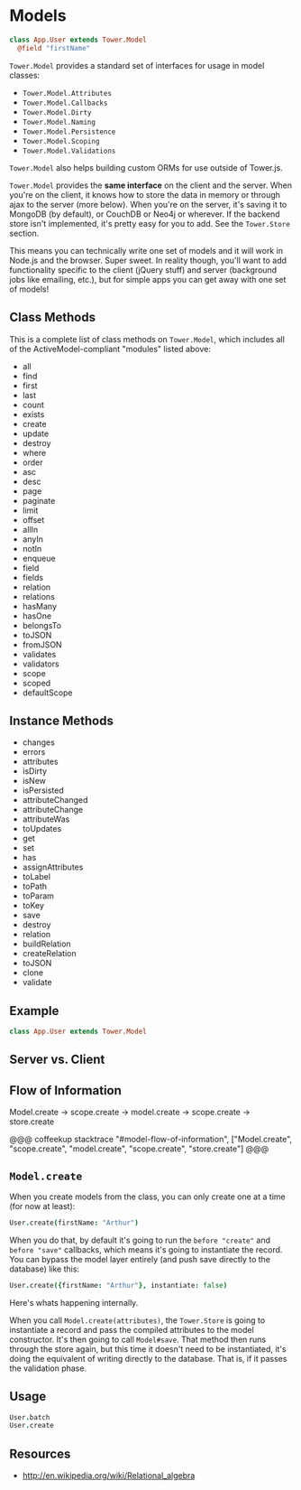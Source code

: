 # Models

``` coffeescript
class App.User extends Tower.Model
  @field "firstName"
```

`Tower.Model` provides a standard set of interfaces for usage in model classes:

- `Tower.Model.Attributes`
- `Tower.Model.Callbacks`
- `Tower.Model.Dirty`
- `Tower.Model.Naming`
- `Tower.Model.Persistence`
- `Tower.Model.Scoping`
- `Tower.Model.Validations`

`Tower.Model` also helps building custom ORMs for use outside of Tower.js.

`Tower.Model` provides the **same interface** on the client and the server.  When you're on the client, it knows how to store the data in memory or through ajax to the server (more below).  When you're on the server, it's saving it to MongoDB (by default), or CouchDB or Neo4j or wherever.  If the backend store isn't implemented, it's pretty easy for you to add.  See the `Tower.Store` section.

This means you can technically write one set of models and it will work in Node.js and the browser.  Super sweet.  In reality though, you'll want to add functionality specific to the client (jQuery stuff) and server (background jobs like emailing, etc.), but for simple apps you can get away with one set of models!

## Class Methods

This is a complete list of class methods on `Tower.Model`, which includes all of the ActiveModel-compliant "modules" listed above:

- all
- find
- first
- last
- count
- exists
- create
- update
- destroy
- where
- order
- asc
- desc
- page
- paginate
- limit
- offset
- allIn
- anyIn
- notIn
- enqueue
- field
- fields
- relation
- relations
- hasMany
- hasOne
- belongsTo
- toJSON
- fromJSON
- validates
- validators
- scope
- scoped
- defaultScope

## Instance Methods

- changes
- errors
- attributes
- isDirty
- isNew
- isPersisted
- attributeChanged
- attributeChange
- attributeWas
- toUpdates
- get
- set
- has
- assignAttributes
- toLabel
- toPath
- toParam
- toKey
- save
- destroy
- relation
- buildRelation
- createRelation
- toJSON
- clone
- validate

## Example

``` coffeescript
class App.User extends Tower.Model
```

## Server vs. Client

## Flow of Information

Model.create -> scope.create -> model.create -> scope.create -> store.create

@@@ coffeekup
stacktrace "#model-flow-of-information", ["Model.create", "scope.create", "model.create", "scope.create", "store.create"]
@@@

## `Model.create`

When you create models from the class, you can only create one at a time (for now at least):

``` coffeescript
User.create(firstName: "Arthur")
```

When you do that, by default it's going to run the `before "create"` and `before "save"` callbacks, which means it's going to instantiate the record.  You can bypass the model layer entirely (and push save directly to the database) like this:

``` coffeescript
User.create({firstName: "Arthur"}, instantiate: false)
```

Here's whats happening internally.

When you call `Model.create(attributes)`, the `Tower.Store` is going to instantiate a record and pass the compiled attributes to the model constructor.  It's then going to call `Model#save`.  That method then runs through the store again, but this time it doesn't need to be instantiated, it's doing the equivalent of writing directly to the database.  That is, if it passes the validation phase.

## Usage

``` coffeescript
User.batch
User.create
```

## Resources

- http://en.wikipedia.org/wiki/Relational_algebra